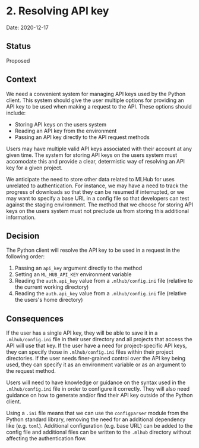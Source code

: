 # 2. Resolving API key

Date: 2020-12-17

## Status

Proposed

## Context

We need a convenient system for managing API keys used by the Python client. This system should give the user multiple options for providing an API key to be used when making a request to the API. These options should include:

* Storing API keys on the users system
* Reading an API key from the environment
* Passing an API key directly to the API request methods

Users may have multiple valid API keys associated with their account at any given time. The system for storing API keys on the users system must accomodate this and provide a clear, determistic way of resolving an API key for a given project.

We anticipate the need to store other data related to MLHub for uses unrelated to authentication. For instance, we may have a need to track the progress of downloads so that they can be resumed if interrupted, or we may want to specify a base URL in a config file so that developers can test against the staging environment. The method that we choose for storing API keys on the users system must not preclude us from storing this additional information. 

## Decision

The Python client will resolve the API key to be used in a request in the following order:

1) Passing an `api_key` argument directly to the method
2) Setting an `ML_HUB_API_KEY` environment variable
3) Reading the `auth.api_key` value from a `.mlhub/config.ini` file (relative to the current working directory)
4) Reading the `auth.api_key` value from a `.mlhub/config.ini` file (relative the users's home directory)

## Consequences

If the user has a single API key, they will be able to save it in a `.mlhub/config.ini` file in their user directory and all projects that access the API will use that key. If the user have a need for project-specific API keys, they can specify those in `.mlhub/config.ini` files within their project directories. If the user needs finer-grained control over the API key being used, they can specify it as an environment variable or as an argument to the request method.

Users will need to have knowledge or guidance on the syntax used in the `.mlhub/config.ini` file in order to configure it correctly. They will also need guidance on how to generate and/or find their API key outside of the Python client.

Using a `.ini` file means that we can use the `configparser` module from the Python standard library, removing the need for an additional dependency like (e.g. `toml`). Additional configuration (e.g. base URL) can be added to the config file and additional files can be written to the `.mlhub` directory without affecting the authentication flow.